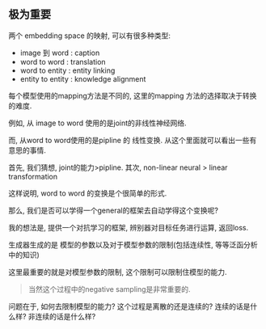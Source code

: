 ## 极为重要



两个 embedding space 的映射, 可以有很多种类型:

- image 到 word : caption
- word to word : translation
- word to entity : entity linking
- entity to entity : knowledge alignment



每个模型使用的mapping方法是不同的,  这里的mapping 方法的选择取决于转换的难度. 

例如, 从 image to word 使用的是joint的非线性神经网络. 

而, 从word to word使用的是pipline 的 线性变换. 从这个里面就可以看出一些有意思的事情. 

首先, 我们猜想, joint的能力>pipline. 其次, non-linear neural > linear transformation

这样说明, word to word 的变换是个很简单的形式. 

那么, 我们是否可以学得一个general的框架去自动学得这个变换呢?

我的想法是, 提供一个对抗学习的框架, 辨别器对目标任务进行运算, 返回loss.

生成器生成的是 模型的参数以及对于模型参数的限制(包括连续性, 等等泛函分析中的知识)

这里最重要的就是对模型参数的限制, 这个限制可以限制住模型的能力. 

> 当然这个过程中的negative sampling是非常重要的. 

问题在于, 如何去限制模型的能力? 这个过程是离散的还是连续的? 连续的话是什么样? 非连续的话是什么样?



